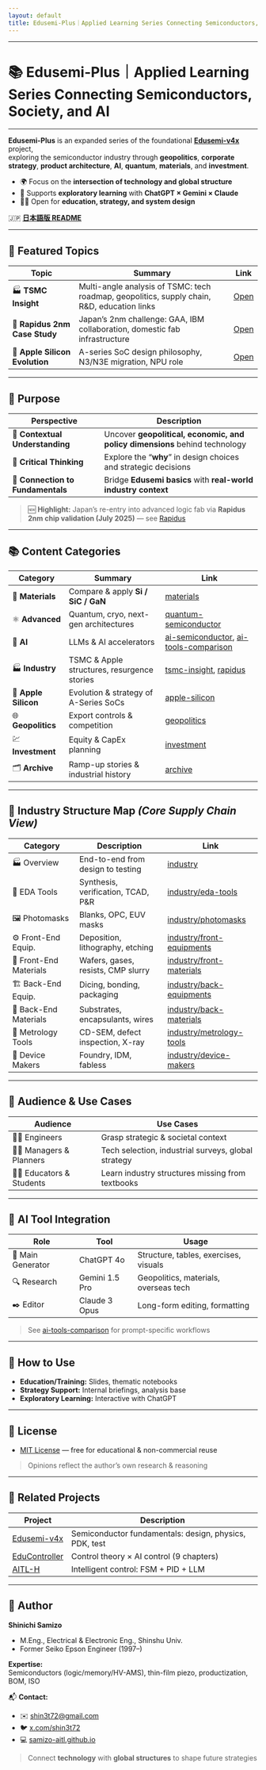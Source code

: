 ```yaml
---
layout: default
title: Edusemi-Plus｜Applied Learning Series Connecting Semiconductors, Society, and AI
---
```


---

# 📚 **Edusemi-Plus｜Applied Learning Series Connecting Semiconductors, Society, and AI**

---

**Edusemi-Plus** is an expanded series of the foundational [**Edusemi-v4x**](https://github.com/Samizo-AITL/Edusemi-v4x) project,  
exploring the semiconductor industry through **geopolitics**, **corporate strategy**, **product architecture**, **AI**, **quantum**, **materials**, and **investment**.

- 🌍 Focus on the **intersection of technology and global structure**  
- 🧠 Supports **exploratory learning** with **ChatGPT × Gemini × Claude**  
- 🧑‍🏫 Open for **education, strategy, and system design**

🇯🇵 **[日本語版 README](https://samizo-aitl.github.io/Edusemi-Plus/index.html)**

---

## 🌟 **Featured Topics**
| Topic | Summary | Link |
|---|---|---|
| 🏭 **TSMC Insight** | Multi-angle analysis of TSMC: tech roadmap, geopolitics, supply chain, R&D, education links | [Open](./tsmc-insight/index.html) |
| 🚀 **Rapidus 2nm Case Study** | Japan’s 2nm challenge: GAA, IBM collaboration, domestic fab infrastructure | [Open](./rapidus/index.html) |
| 🍏 **Apple Silicon Evolution** | A-series SoC design philosophy, N3/N3E migration, NPU role | [Open](./apple-silicon/index.html) |

---

## 🎯 **Purpose**
| Perspective | Description |
|-------------|-------------|
| 🧭 **Contextual Understanding** | Uncover **geopolitical, economic, and policy dimensions** behind technology |
| 🧠 **Critical Thinking** | Explore the “**why**” in design choices and strategic decisions |
| 🔄 **Connection to Fundamentals** | Bridge **Edusemi basics** with **real-world industry context** |

> 🆕 **Highlight:** Japan’s re-entry into advanced logic fab via **Rapidus 2nm chip validation (July 2025)** — see [Rapidus](./rapidus/index.html)

---

## 📚 **Content Categories**
| Category | Summary | Link |
|---|---|---|
| 🧪 **Materials** | Compare & apply **Si / SiC / GaN** | [materials](./materials/index.html) |
| ⚛️ **Advanced** | Quantum, cryo, next-gen architectures | [quantum-semiconductor](./quantum-semiconductor/index.html) |
| 🤖 **AI** | LLMs & AI accelerators | [ai-semiconductor](./ai-semiconductor/index.html), [ai-tools-comparison](./ai-tools-comparison/index.html) |
| 🏭 **Industry** | TSMC & Apple structures, resurgence stories | [tsmc-insight](./tsmc-insight/index.html), [rapidus](./rapidus/index.html) |
| 📱 **Apple Silicon** | Evolution & strategy of A-Series SoCs | [apple-silicon](./apple-silicon/index.html) |
| 🌐 **Geopolitics** | Export controls & competition | [geopolitics](./geopolitics/index.html) |
| 💹 **Investment** | Equity & CapEx planning | [investment](./investment/index.html) |
| 🗂️ **Archive** | Ramp-up stories & industrial history | [archive](./archive/index.html) |

---

## 🔗 **Industry Structure Map** *(Core Supply Chain View)*
| Category | Description | Link |
|---|---|---|
| 🏭 Overview | End-to-end from design to testing | [industry](./industry/index.html) |
| 🧠 EDA Tools | Synthesis, verification, TCAD, P&R | [industry/eda-tools](./industry/eda-tools/index.html) |
| 🖼️ Photomasks | Blanks, OPC, EUV masks | [industry/photomasks](./industry/photomasks/index.html) |
| ⚙️ Front-End Equip. | Deposition, lithography, etching | [industry/front-equipments](./industry/front-equipments/index.html) |
| 🧪 Front-End Materials | Wafers, gases, resists, CMP slurry | [industry/front-materials](./industry/front-materials/index.html) |
| 🏗️ Back-End Equip. | Dicing, bonding, packaging | [industry/back-equipments](./industry/back-equipments/index.html) |
| 🧯 Back-End Materials | Substrates, encapsulants, wires | [industry/back-materials](./industry/back-materials/index.html) |
| 🔬 Metrology Tools | CD-SEM, defect inspection, X-ray | [industry/metrology-tools](./industry/metrology-tools/index.html) |
| 💾 Device Makers | Foundry, IDM, fabless | [industry/device-makers](./industry/device-makers/index.html) |

---

## 👥 **Audience & Use Cases**
| Audience | Use Cases |
|---|---|
| 🧑‍🔬 Engineers | Grasp strategic & societal context |
| 🧑‍💼 Managers & Planners | Tech selection, industrial surveys, global strategy |
| 🧑‍🏫 Educators & Students | Learn industry structures missing from textbooks |

---

## 🧠 **AI Tool Integration**
| Role | Tool | Usage |
|---|---|---|
| 🧩 Main Generator | ChatGPT 4o | Structure, tables, exercises, visuals |
| 🔍 Research | Gemini 1.5 Pro | Geopolitics, materials, overseas tech |
| ✒️ Editor | Claude 3 Opus | Long-form editing, formatting |

> See [ai-tools-comparison](./ai-tools-comparison/index.html) for prompt-specific workflows

---

## 🧩 **How to Use**
- **Education/Training:** Slides, thematic notebooks  
- **Strategy Support:** Internal briefings, analysis base  
- **Exploratory Learning:** Interactive with ChatGPT

---

## 📄 **License**
- [MIT License](https://opensource.org/licenses/MIT) — free for educational & non-commercial reuse
> Opinions reflect the author’s own research & reasoning

---

## 🔗 **Related Projects**
| Project | Description |
|---|---|
| [Edusemi-v4x](https://github.com/Samizo-AITL/Edusemi-v4x) | Semiconductor fundamentals: design, physics, PDK, test |
| [EduController](https://github.com/Samizo-AITL/EduController) | Control theory × AI control (9 chapters) |
| [AITL-H](https://github.com/Samizo-AITL/AITL-H) | Intelligent control: FSM + PID + LLM |

---

## 👤 **Author**
**Shinichi Samizo**  
- M.Eng., Electrical & Electronic Eng., Shinshu Univ.  
- Former Seiko Epson Engineer (1997–)

**Expertise:**  
Semiconductors (logic/memory/HV-AMS), thin-film piezo, productization, BOM, ISO

📬 **Contact:**  
- ✉️ [shin3t72@gmail.com](mailto:shin3t72@gmail.com)  
- 🐦 [x.com/shin3t72](https://x.com/shin3t72)  
- 💻 [samizo-aitl.github.io](https://samizo-aitl.github.io)

> Connect **technology** with **global structures** to shape future strategies
